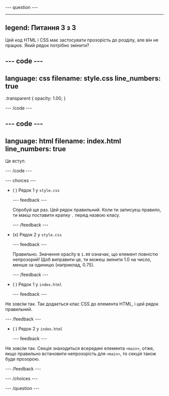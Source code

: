 --- question ---

---
legend: Питання 3 з 3
---

Цей код HTML і CSS має застосувати прозорість до розділу, але він не працює. Який рядок потрібно змінити?

--- code ---
---
language: css
filename: style.css
line_numbers: true
---
.transparent {
  opacity: 1.00;
}

--- /code ---

--- code ---
---
language: html
filename: index.html
line_numbers: true
---

<main class="transparent">
      <section>    
        <p>Це вступ.</p>
      </section>
</main>

--- /code ---

--- choices ---

- ( ) Рядок 1 у `style.css`

  --- feedback ---

  Спробуй ще раз. Цей рядок правильний. Коли ти записуєш правило, ти маєш поставити крапку `.` перед назвою класу.

  --- /feedback ---

- (x) Рядок 2 у `style.css`

  --- feedback ---

  Правильно. Значення opacity в `1.00` означає, що елемент повністю непрозорий! Щоб виправити це, ти можеш змінити 1.0 на число, менше за одиницю (наприклад, 0.75).

  --- /feedback ---

- ( ) Рядок 1 у `index.html`

  --- feedback ---

Не зовсім так. Так додається клас CSS до елемента HTML, і цей рядок правильний.

--- /feedback ---

- ( ) Рядок 2 у `index.html`

  --- feedback ---

Не зовсім так. Секція знаходиться всередині елемента `<main>`, отже, якщо правильно встановити непрозорість для `<main>`, то секція також буде прозорою.

--- /feedback ---

--- /choices ---

--- /question ---

